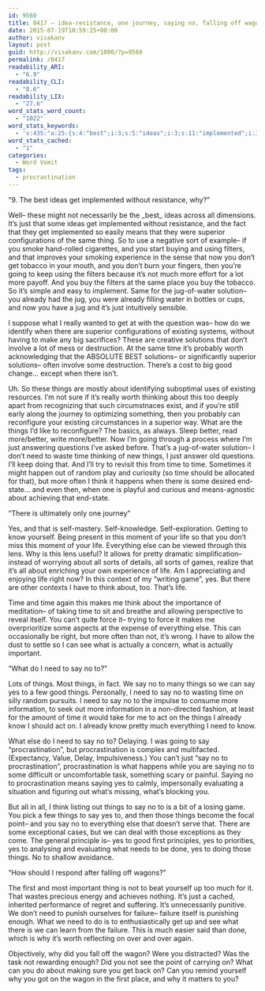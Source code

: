 ```yaml
---
id: 9560
title: 0417 – idea-resistance, one journey, saying no, falling off wagons
date: 2015-07-19T10:59:25+00:00
author: visakanv
layout: post
guid: http://visakanv.com/1000/?p=9560
permalink: /0417
readability_ARI:
  - "6.9"
readability_CLI:
  - "8.6"
readability_LIX:
  - "27.6"
word_stats_word_count:
  - "1022"
word_stats_keywords:
  - 's:435:"a:25:{s:4:"best";i:3;s:5:"ideas";i:3;s:11:"implemented";i:3;s:4:"just";i:6;s:5:"means";i:3;s:8:"superior";i:4;s:4:"same";i:4;s:7:"filters";i:3;s:5:"going";i:3;s:5:"water";i:3;s:8:"existing";i:3;s:9:"solutions";i:3;s:4:"time";i:10;s:5:"worth";i:3;s:4:"good";i:3;s:6:"things";i:12;s:6:"better";i:3;s:4:"need";i:8;s:5:"think";i:4;s:4:"self";i:3;s:4:"know";i:4;s:4:"life";i:5;s:15:"procrastination";i:5;s:6:"saying";i:3;s:7:"failure";i:3;}";'
word_stats_cached:
  - "1"
categories:
  - Word Vomit
tags:
  - procrastination
---
```

&#8220;9. The best ideas get implemented without resistance, why?&#8221;

Well– these might not necessarily be the \_best\_ ideas across all dimensions. It&#8217;s just that some ideas get implemented without resistance, and the fact that they get implemented so easily means that they were superior configurations of the same thing. So to use a negative sort of example– if you smoke hand-rolled cigarettes, and you start buying and using filters, and that improves your smoking experience in the sense that now you don&#8217;t get tobacco in your mouth, and you don&#8217;t burn your fingers, then you&#8217;re going to keep using the filters because it&#8217;s not much more effort for a lot more payoff. And you buy the filters at the same place you buy the tobacco. So it&#8217;s simple and easy to implement. Same for the jug-of-water solution– you already had the jug, you were already filling water in bottles or cups, and now you have a jug and it&#8217;s just intuitively sensible.

I suppose what I really wanted to get at with the question was– how do we identify when there are superior configurations of existing systems, without having to make any big sacrifices? These are creative solutions that don&#8217;t involve a lot of mess or destruction. At the same time it&#8217;s probably worth acknowledging that the ABSOLUTE BEST solutions– or significantly superior solutions– often involve some destruction. There&#8217;s a cost to big good change&#8230; except when there isn&#8217;t.

Uh. So these things are mostly about identifying suboptimal uses of existing resources. I&#8217;m not sure if it&#8217;s really worth thinking about this too deeply apart from recognizing that such circumstnaces exist, and if you&#8217;re still early along the journey to optimizing something, then you probably can reconfigure your existing circumstances in a superior way. What are the things I&#8217;d like to reconfigure? The basics, as always. Sleep better, read more/better, write more/better. Now I&#8217;m going through a process where I&#8217;m just answering questions I&#8217;ve asked before. That&#8217;s a jug-of-water solution– I don&#8217;t need to waste time thinking of new things, I just answer old questions. I&#8217;ll keep doing that. And I&#8217;ll try to revisit this from time to time. Sometimes it might happen out of random play and curiosity (so time should be allocated for that), but more often I think it happens when there is some desired end-state&#8230; and even then, when one is playful and curious and means-agnostic about achieving that end-state.

&#8220;There is ultimately only one journey&#8221;

Yes, and that is self-mastery. Self-knowledge. Self-exploration. Getting to know yourself. Being present in this moment of your life so that you don&#8217;t miss this moment of your life. Everything else can be viewed through this lens. Why is this lens useful? It allows for pretty dramatic simplification– instead of worrying about all sorts of details, all sorts of games, realize that it&#8217;s all about enriching your own experience of life. Am I appreciating and enjoying life right now? In this context of my &#8220;writing game&#8221;, yes. But there are other contexts I have to think about, too. That&#8217;s life.

Time and time again this makes me think about the importance of meditation– of taking time to sit and breathe and allowing perspective to reveal itself. You can&#8217;t quite force it– trying to force it makes me overprioritize some aspects at the expense of everything else. This can occasionally be right, but more often than not, it&#8217;s wrong. I have to allow the dust to settle so I can see what is actually a concern, what is actually important.

&#8220;What do I need to say no to?&#8221;

Lots of things. Most things, in fact. We say no to many things so we can say yes to a few good things. Personally, I need to say no to wasting time on silly random pursuits. I need to say no to the impulse to consume more information, to seek out more information in a non-directed fashion, at least for the amount of time it would take for me to act on the things I already know I should act on. I already know pretty much everything I need to know. 

What else do I need to say no to? Delaying. I was going to say &#8220;procrastination&#8221;, but procrastination is complex and multifacted. (Expectancy, Value, Delay, Impulsiveness.) You can&#8217;t just &#8220;say no to procrastination&#8221;, procrastination is what happens while you are saying no to some difficult or uncomfortable task, something scary or painful. Saying no to procrastination means saying yes to calmly, impersonally evaluating a situation and figuring out what&#8217;s missing, what&#8217;s blocking you.

But all in all, I think listing out things to say no to is a bit of a losing game. You pick a few things to say yes to, and then those things become the focal point– and you say no to everything else that doesn&#8217;t serve that. There are some exceptional cases, but we can deal with those exceptions as they come. The general principle is– yes to good first principles, yes to priorities, yes to analysing and evaluating what needs to be done, yes to doing those things. No to shallow avoidance.

&#8220;How should I respond after falling off wagons?&#8221;

The first and most important thing is not to beat yourself up too much for it. That wastes precious energy and achieves nothing. It&#8217;s just a cached, inherited performance of regret and suffering. It&#8217;s unnecessarily punitive. We don&#8217;t need to punish ourselves for failure– failure itself is punishing enough. What we need to do is to enthusiastically get up and see what there is we can learn from the failure. This is much easier said than done, which is why it&#8217;s worth reflecting on over and over again.

Objectively, why did you fall off the wagon? Were you distracted? Was the task not rewarding enough? Did you not see the point of carrying on? What can you do about making sure you get back on? Can you remind yourself why you got on the wagon in the first place, and why it matters to you?